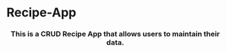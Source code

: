 # Recipe-App

<h3 align="center">This is a CRUD Recipe App that allows users to maintain their data.</h3>
